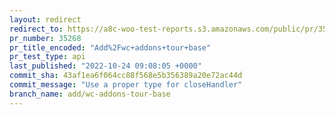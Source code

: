 ```yaml
---
layout: redirect
redirect_to: https://a8c-woo-test-reports.s3.amazonaws.com/public/pr/35268/api/index.html
pr_number: 35268
pr_title_encoded: "Add%2Fwc+addons+tour+base"
pr_test_type: api
last_published: "2022-10-24 09:08:05 +0000"
commit_sha: 43af1ea6f064cc88f568e5b356389a20e72ac44d
commit_message: "Use a proper type for closeHandler"
branch_name: add/wc-addons-tour-base
---
```

